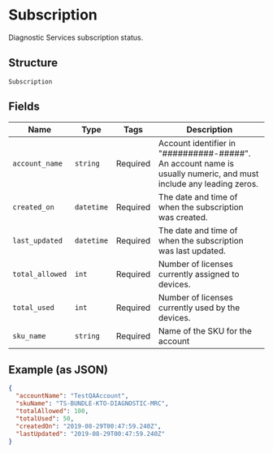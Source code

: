 
# Subscription

Diagnostic Services subscription status.

## Structure

`Subscription`

## Fields

| Name | Type | Tags | Description |
|  --- | --- | --- | --- |
| `account_name` | `string` | Required | Account identifier in "##########-#####". An account name is usually numeric, and must include any leading zeros. |
| `created_on` | `datetime` | Required | The date and time of when the subscription was created. |
| `last_updated` | `datetime` | Required | The date and time of when the subscription was last updated. |
| `total_allowed` | `int` | Required | Number of licenses currently assigned to devices. |
| `total_used` | `int` | Required | Number of licenses currently used by the devices. |
| `sku_name` | `string` | Required | Name of the SKU for the account |

## Example (as JSON)

```json
{
  "accountName": "TestQAAccount",
  "skuName": "TS-BUNDLE-KTO-DIAGNOSTIC-MRC",
  "totalAllowed": 100,
  "totalUsed": 50,
  "createdOn": "2019-08-29T00:47:59.240Z",
  "lastUpdated": "2019-08-29T00:47:59.240Z"
}
```

